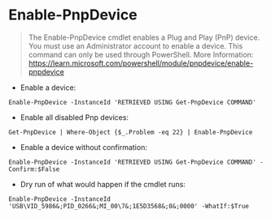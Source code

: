 # Enable-PnpDevice

> The Enable-PnpDevice cmdlet enables a Plug and Play (PnP) device. You must use an Administrator account to enable a device.
> This command can only be used through PowerShell.
> More Information: <https://learn.microsoft.com/powershell/module/pnpdevice/enable-pnpdevice>

- Enable a device:

`Enable-PnpDevice -InstanceId 'RETRIEVED USING Get-PnpDevice COMMAND'`

- Enable all disabled Pnp devices:

`Get-PnpDevice | Where-Object {$_.Problem -eq 22} | Enable-PnpDevice`

- Enable a device without confirmation:

`Enable-PnpDevice -InstanceId 'RETRIEVED USING Get-PnpDevice COMMAND' -Confirm:$False`

- Dry run of what would happen if the cmdlet runs:

`Enable-PnpDevice -InstanceId 'USB\VID_5986&;PID_0266&;MI_00\7&;1E5D3568&;0&;0000' -WhatIf:$True`

